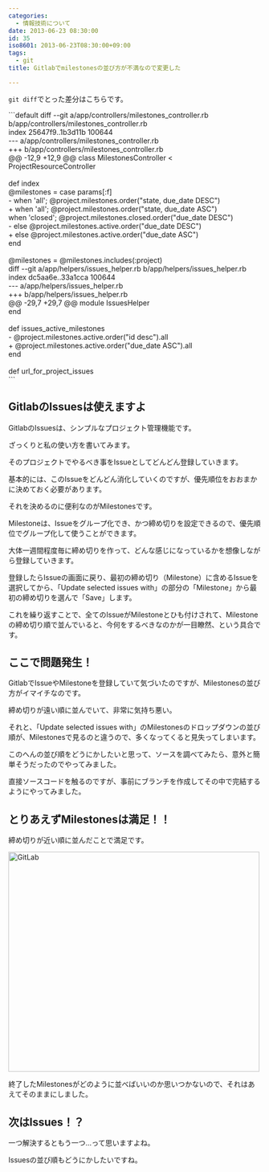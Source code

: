 ```yaml
---
categories:
  - 情報技術について
date: 2013-06-23 08:30:00
id: 35
iso8601: 2013-06-23T08:30:00+09:00
tags:
  - git
title: Gitlabでmilestonesの並び方が不満なので変更した

---
```


<p><code>git diff</code>でとった差分はこちらです。</p> ```default
diff --git a/app/controllers/milestones_controller.rb b/app/controllers/milestones_controller.rb<br>index 25647f9..1b3d11b 100644<br>--- a/app/controllers/milestones_controller.rb<br>+++ b/app/controllers/milestones_controller.rb<br>@@ -12,9 +12,9 @@ class MilestonesController < ProjectResourceController<br><br>   def index<br>     @milestones = case params[:f]<br>-                  when 'all'; @project.milestones.order("state, due_date DESC")<br>+                  when 'all'; @project.milestones.order("state, due_date ASC")<br>                   when 'closed'; @project.milestones.closed.order("due_date DESC")<br>-                  else @project.milestones.active.order("due_date DESC")<br>+                  else @project.milestones.active.order("due_date ASC")<br>                   end<br><br>     @milestones = @milestones.includes(:project)<br>diff --git a/app/helpers/issues_helper.rb b/app/helpers/issues_helper.rb<br>index dc5aa6e..33a1cca 100644<br>--- a/app/helpers/issues_helper.rb<br>+++ b/app/helpers/issues_helper.rb<br>@@ -29,7 +29,7 @@ module IssuesHelper<br>   end<br><br>   def issues_active_milestones<br>-    @project.milestones.active.order("id desc").all<br>+    @project.milestones.active.order("due_date ASC").all<br>   end<br><br>   def url_for_project_issues<br>
``` <h2>GitlabのIssuesは使えますよ</h2> <p>GitlabのIssuesは、シンプルなプロジェクト管理機能です。</p> <p>ざっくりと私の使い方を書いてみます。</p> <p>そのプロジェクトでやるべき事をIssueとしてどんどん登録していきます。</p> <p>基本的には、このIssueをどんどん消化していくのですが、優先順位をおおまかに決めておく必要があります。</p> <p>それを決めるのに便利なのがMilestonesです。</p> <p>Milestoneは、Issueをグループ化でき、かつ締め切りを設定できるので、優先順位でグループ化して使うことができます。</p> <p>大体一週間程度毎に締め切りを作って、どんな感じになっているかを想像しながら登録していきます。</p> <p>登録したらIssueの画面に戻り、最初の締め切り（Milestone）に含めるIssueを選択してから、「Update selected issues with」の部分の「Milestone」から最初の締め切りを選んで「Save」します。</p> <p>これを繰り返すことで、全てのIssueがMilestoneとひも付けされて、Milestoneの締め切り順で並んでいると、今何をするべきなのかが一目瞭然、という具合です。</p> <h2>ここで問題発生！</h2> <p>GitlabでIssueやMilestoneを登録していて気づいたのですが、Milestonesの並び方がイマイチなのです。</p> <p>締め切りが遠い順に並んでいて、非常に気持ち悪い。</p> <p>それと、「Update selected issues with」のMilestonesのドロップダウンの並び順が、Milestonesで見るのと違うので、多くなってくると見失ってしまいます。</p> <p>このへんの並び順をどうにかしたいと思って、ソースを調べてみたら、意外と簡単そうだったのでやってみました。</p> <p>直接ソースコードを触るのですが、事前にブランチを作成してその中で完結するようにやってみました。</p> <h2>とりあえずMilestonesは満足！！</h2> <p>締め切りが近い順に並んだことで満足です。</p> <a href="http://www.flickr.com/photos/33967289@N07/9109976374/" title="GitLab by nqou.net, on Flickr"><img src="http://farm4.staticflickr.com/3794/9109976374_c2cdf3ac96.jpg" width="500" height="438" alt="GitLab"></a> <p>終了したMilestonesがどのように並べばいいのか思いつかないので、それはあえてそのままにしました。</p> <h2>次はIssues！？</h2> <p>一つ解決するともう一つ…って思いますよね。</p> <p>Issuesの並び順もどうにかしたいですね。</p>    	